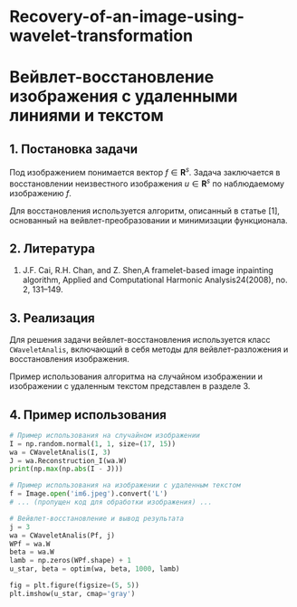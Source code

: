 # Recovery-of-an-image-using-wavelet-transformation
# Вейвлет-восстановление изображения с удаленными линиями и текстом

## 1. Постановка задачи

Под изображением понимается вектор $f\in \mathbf{R}^s$. Задача заключается в восстановлении неизвестного изображения $u\in \mathbf{R}^s$ по наблюдаемому изображению $f$. 

Для восстановления используется алгоритм, описанный в статье [1], основанный на вейвлет-преобразовании и минимизации функционала.

## 2. Литература

1. J.F. Cai, R.H. Chan, and Z. Shen,A framelet-based image inpainting algorithm, Applied and Computational Harmonic Analysis24(2008), no. 2, 131–149.

## 3. Реализация

Для решения задачи вейвлет-восстановления используется класс `CWaveletAnalis`, включающий в себя методы для вейвлет-разложения и восстановления изображения.

Пример использования алгоритма на случайном изображении и изображении с удаленным текстом представлен в разделе 3.

## 4. Пример использования

```python
# Пример использования на случайном изображении
I = np.random.normal(1, 1, size=(17, 15))
wa = CWaveletAnalis(I, 3)
J = wa.Reconstruction_I(wa.W)
print(np.max(np.abs(I - J)))

# Пример использования на изображении с удаленным текстом
f = Image.open('im6.jpeg').convert('L')
# ... (пропущен код для обработки изображения) ...

# Вейвлет-восстановление и вывод результата
j = 3
wa = CWaveletAnalis(Pf, j)
WPf = wa.W 
beta = wa.W
lamb = np.zeros(WPf.shape) + 1
u_star, beta = optim(wa, beta, 1000, lamb)

fig = plt.figure(figsize=(5, 5))
plt.imshow(u_star, cmap='gray')
